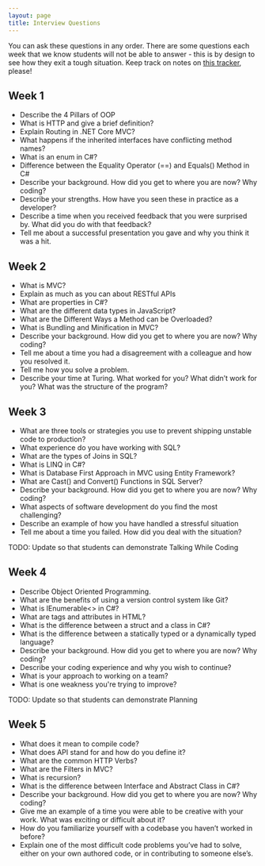 ```yaml
---
layout: page
title: Interview Questions
---
```


You can ask these questions in any order.  There are some questions each week that we know students will not be able to answer - this is by design to see how they exit a tough situation.  Keep track on notes on [this tracker](https://docs.google.com/spreadsheets/d/1eMtwW-06Wv0YAdAnZVm5k8_VFNKEKzQeq24kGxMTHbQ/edit?usp=sharing), please!


## Week 1
* Describe the 4 Pillars of OOP
* What is HTTP and give a brief definition?
* Explain Routing in .NET Core MVC?
* What happens if the inherited interfaces have conflicting method names?
* What is an enum in C#?
* Difference between the Equality Operator (==) and Equals() Method in C#
* Describe your background. How did you get to where you are now? Why coding?
* Describe your strengths. How have you seen these in practice as a developer?
* Describe a time when you received feedback that you were surprised by. What did you do with that feedback?
* Tell me about a successful presentation you gave and why you think it was a hit.


## Week 2
* What is MVC?
* Explain as much as you can about RESTful APIs
* What are properties in C#?
* What are the different data types in JavaScript?
* What are the Different Ways a Method can be Overloaded?
* What is Bundling and Minification in MVC?
* Describe your background. How did you get to where you are now? Why coding?
* Tell me about a time you had a disagreement with a colleague and how you resolved it.
* Tell me how you solve a problem.
* Describe your time at Turing. What worked for you? What didn’t work for you? What was the structure of the program?

## Week 3
* What are three tools or strategies you use to prevent shipping unstable code to production?
* What experience do you have working with SQL?
* What are the types of Joins in SQL?
* What is LINQ in C#?
* What is Database First Approach in MVC using Entity Framework?
* What are Cast() and Convert() Functions in SQL Server?
* Describe your background. How did you get to where you are now? Why coding?
* What aspects of software development do you find the most challenging?
* Describe an example of how you have handled a stressful situation
* Tell me about a time you failed. How did you deal with the situation?


TODO: Update so that students can demonstrate Talking While Coding
## Week 4
* Describe Object Oriented Programming.
* What are the benefits of using a version control system like Git?
* What is IEnumerable<> in C#?
* What are tags and attributes in HTML?
* What is the difference between a struct and a class in C#?
* What is the difference between a statically typed or a dynamically typed language?
* Describe your background. How did you get to where you are now? Why coding?
* Describe your coding experience and why you wish to continue?
* What is your approach to working on a team?
* What is one weakness you're trying to improve?

TODO: Update so that students can demonstrate Planning
## Week 5
* What does it mean to compile code?
* What does API stand for and how do you define it?
* What are the common HTTP Verbs?
* What are the Filters in MVC?
* What is recursion?
* What is the difference between Interface and Abstract Class in C#?
* Describe your background. How did you get to where you are now? Why coding?
* Give me an example of a time you were able to be creative with your work. What was exciting or difficult about it?
* How do you familiarize yourself with a codebase you haven’t worked in before?
* Explain one of the most difficult code problems you’ve had to solve, either on your own authored code, or in contributing to someone else’s.
